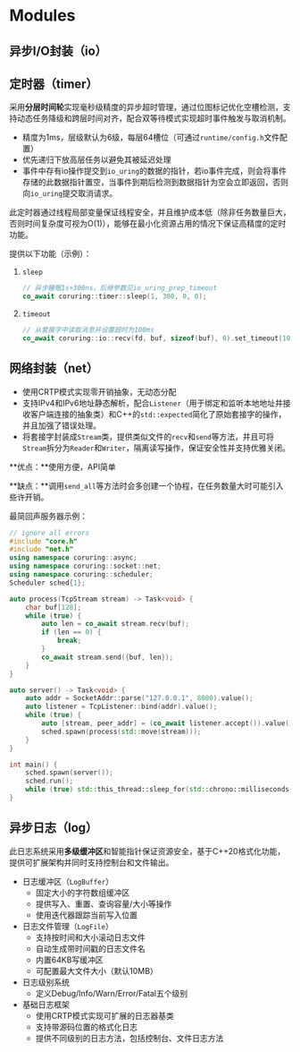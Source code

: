 # Modules

## 异步I/O封装（io）



## 定时器（timer）

采用**分层时间轮**实现毫秒级精度的异步超时管理，通过位图标记优化空槽检测，支持动态任务降级和跨层时间对齐，配合双等待模式实现超时事件触发与取消机制。

- 精度为1ms，层级默认为6级，每层64槽位（可通过`runtime/config.h`文件配置）
- 优先递归下放高层任务以避免其被延迟处理
- 事件中存有io操作提交到`io_uring`的数据的指针，若io事件完成，则会将事件存储的此数据指针置空，当事件到期后检测到数据指针为空会立即返回，否则向`io_uring`提交取消请求。

此定时器通过线程局部变量保证线程安全，并且维护成本低（除非任务数量巨大，否则时间复杂度可视为O(1)），能够在最小化资源占用的情况下保证高精度的定时功能。

提供以下功能（示例）：

1. `sleep` 

   ```c++
   // 异步睡眠1s+300ns，后继参数见io_uring_prep_timeout
   co_await coruring::timer::sleep(1, 300, 0, 0);
   ```

2. `timeout`

   ```c++
   // 从套接字中读取消息并设置超时为100ms
   co_await coruring::io::recv(fd, buf, sizeof(buf), 0).set_timeout(100);
   ```

   



## 网络封装（net）

- 使用CRTP模式实现零开销抽象，无动态分配
- 支持IPv4和IPv6地址静态解析，配合`Listener`（用于绑定和监听本地地址并接收客户端连接的抽象类）和C++的`std::expected`简化了原始套接字的操作，并且加强了错误处理。
- 将套接字封装成`Stream`类，提供类似文件的`recv`和`send`等方法，并且可将`Stream`拆分为`Reader`和`Writer`，隔离读写操作，保证安全性并支持优雅关闭。

**优点：**使用方便，API简单

**缺点：**调用`send_all`等方法时会多创建一个协程，在任务数量大时可能引入些许开销。

最简回声服务器示例：

```c++
// ignore all errors
#include "core.h"
#include "net.h"
using namespace coruring::async;
using namespace coruring::socket::net;
using namespace coruring::scheduler;
Scheduler sched{1};

auto process(TcpStream stream) -> Task<void> {
    char buf[128];
    while (true) {
        auto len = co_await stream.recv(buf);
        if (len == 0) {
            break;
        }
        co_await stream.send({buf, len});
    }
}

auto server() -> Task<void> {
	auto addr = SocketAddr::parse("127.0.0.1", 8080).value();
    auto listener = TcpListener::bind(addr).value();
    while (true) {
        auto [stream, peer_addr] = (co_await listener.accept()).value();
        sched.spawn(process(std::move(stream)));
    }
}

int main() {
    sched.spawn(server());
    sched.run();
    while (true) std::this_thread::sleep_for(std::chrono::milliseconds(1000));
}
```



## 异步日志（log）

此日志系统采用**多级缓冲区**和智能指针保证资源安全，基于C++20格式化功能，提供可扩展架构并同时支持控制台和文件输出。

- 日志缓冲区（`LogBuffer`）
  - 固定大小的字符数组缓冲区
  - 提供写入、重置、查询容量/大小等操作
  - 使用迭代器跟踪当前写入位置
- 日志文件管理（`LogFile`）
  - 支持按时间和大小滚动日志文件
  - 自动生成带时间戳的日志文件名
  - 内置64KB写缓冲区
  - 可配置最大文件大小（默认10MB）
- 日志级别系统
  - 定义Debug/Info/Warn/Error/Fatal五个级别
- 基础日志框架
  - 使用CRTP模式实现可扩展的日志器基类
  - 支持带源码位置的格式化日志
  - 提供不同级别的日志方法，包括控制台、文件日志方法